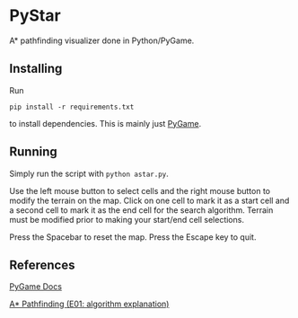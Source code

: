 # PyStar

A* pathfinding visualizer done in Python/PyGame.

## Installing

Run
```
pip install -r requirements.txt
```
to install dependencies.
This is mainly just [PyGame](https://www.pygame.org/wiki/GettingStarted).

## Running

Simply run the script with `python astar.py`.

Use the left mouse button to select cells and the right mouse button to modify the terrain on the map.
Click on one cell to mark it as a start cell and a second cell to mark it as the end cell for the search algorithm.
Terrain must be modified prior to making your start/end cell selections.

Press the Spacebar to reset the map.
Press the Escape key to quit.

## References
[PyGame Docs](https://www.pygame.org/docs/)

[A* Pathfinding (E01: algorithm explanation)](https://www.youtube.com/watch?v=-L-WgKMFuhE)
